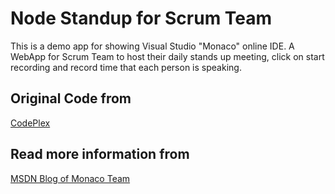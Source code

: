 ﻿# Node Standup for Scrum Team 
This is a demo app for showing Visual Studio "Monaco" online IDE. A WebApp for Scrum Team to host their daily stands up meeting, click on start recording and record time that each person is speaking.

## Original Code from 
[CodePlex](https://monacostandup.codeplex.com/)

## Read more information from
[MSDN Blog of Monaco Team](http://blogs.msdn.com/b/monaco/archive/2014/03/27/stand-up-developing-a-node-js-application-using-monaco-part-1.aspx)



